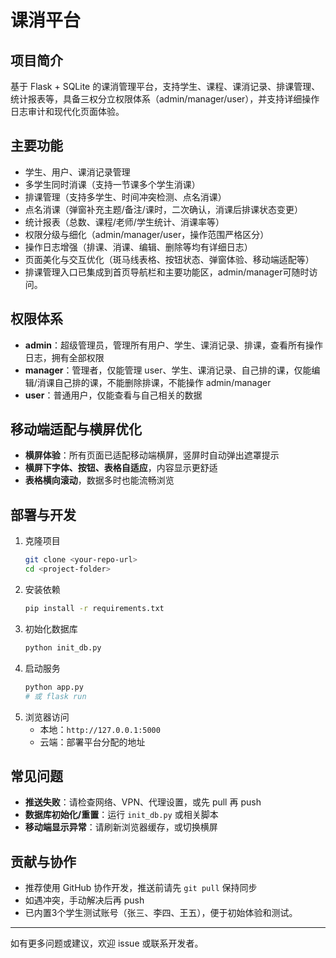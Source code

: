 # 课消平台

## 项目简介
基于 Flask + SQLite 的课消管理平台，支持学生、课程、课消记录、排课管理、统计报表等，具备三权分立权限体系（admin/manager/user），并支持详细操作日志审计和现代化页面体验。

## 主要功能
- 学生、用户、课消记录管理
- 多学生同时消课（支持一节课多个学生消课）
- 排课管理（支持多学生、时间冲突检测、点名消课）
- 点名消课（弹窗补充主题/备注/课时，二次确认，消课后排课状态变更）
- 统计报表（总数、课程/老师/学生统计、消课率等）
- 权限分级与细化（admin/manager/user，操作范围严格区分）
- 操作日志增强（排课、消课、编辑、删除等均有详细日志）
- 页面美化与交互优化（斑马线表格、按钮状态、弹窗体验、移动端适配等）
- 排课管理入口已集成到首页导航栏和主要功能区，admin/manager可随时访问。

## 权限体系
- **admin**：超级管理员，管理所有用户、学生、课消记录、排课，查看所有操作日志，拥有全部权限
- **manager**：管理者，仅能管理 user、学生、课消记录、自己排的课，仅能编辑/消课自己排的课，不能删除排课，不能操作 admin/manager
- **user**：普通用户，仅能查看与自己相关的数据

## 移动端适配与横屏优化
- **横屏体验**：所有页面已适配移动端横屏，竖屏时自动弹出遮罩提示
- **横屏下字体、按钮、表格自适应**，内容显示更舒适
- **表格横向滚动**，数据多时也能流畅浏览

## 部署与开发
1. 克隆项目
   ```bash
   git clone <your-repo-url>
   cd <project-folder>
   ```
2. 安装依赖
   ```bash
   pip install -r requirements.txt
   ```
3. 初始化数据库
   ```bash
   python init_db.py
   ```
4. 启动服务
   ```bash
   python app.py
   # 或 flask run
   ```
5. 浏览器访问
   - 本地：`http://127.0.0.1:5000`
   - 云端：部署平台分配的地址

## 常见问题
- **推送失败**：请检查网络、VPN、代理设置，或先 pull 再 push
- **数据库初始化/重置**：运行 `init_db.py` 或相关脚本
- **移动端显示异常**：请刷新浏览器缓存，或切换横屏

## 贡献与协作
- 推荐使用 GitHub 协作开发，推送前请先 `git pull` 保持同步
- 如遇冲突，手动解决后再 push
- 已内置3个学生测试账号（张三、李四、王五），便于初始体验和测试。

---
如有更多问题或建议，欢迎 issue 或联系开发者。
